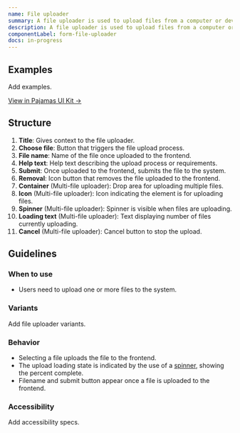 ```yaml
---
name: File uploader
summary: A file uploader is used to upload files from a computer or device to the application.
description: A file uploader is used to upload files from a computer or device to the application.
componentLabel: form-file-uploader
docs: in-progress
---
```


## Examples

<todo>Add examples.</todo>

[View in Pajamas UI Kit →](https://www.figma.com/file/qEddyqCrI7kPSBjGmwkZzQ/%F0%9F%93%99-Component-library?type=design&node-id=8000-0&mode=design)

## Structure

<figure-img alt="Numbered diagram of a file uploader structure" label="File uploader structure" src="/img/file-uploader-structure.svg"></figure-img>

1. **Title**: Gives context to the file uploader.
1. **Choose file**: Button that triggers the file upload process.
1. **File name**: Name of the file once uploaded to the frontend.
1. **Help text**: Help text describing the upload process or requirements.
1. **Submit**: Once uploaded to the frontend, submits the file to the system.
1. **Removal**: Icon button that removes the file uploaded to the frontend.
1. **Container** (Multi-file uploader): Drop area for uploading multiple files.
1. **Icon** (Multi-file uploader): Icon indicating the element is for uploading files.
1. **Spinner** (Multi-file uploader): Spinner is visible when files are uploading.
1. **Loading text** (Multi-file uploader): Text displaying number of files currently uploading.
1. **Cancel** (Multi-file uploader): Cancel button to stop the upload.

## Guidelines

### When to use

- Users need to upload one or more files to the system.

### Variants

<todo>Add file uploader variants.</todo>

### Behavior

- Selecting a file uploads the file to the frontend.
- The upload loading state is indicated by the use of a [spinner](/components/spinner), showing the percent complete.
- Filename and submit button appear once a file is uploaded to the frontend.

### Accessibility

<todo>Add accessibility specs.</todo>
